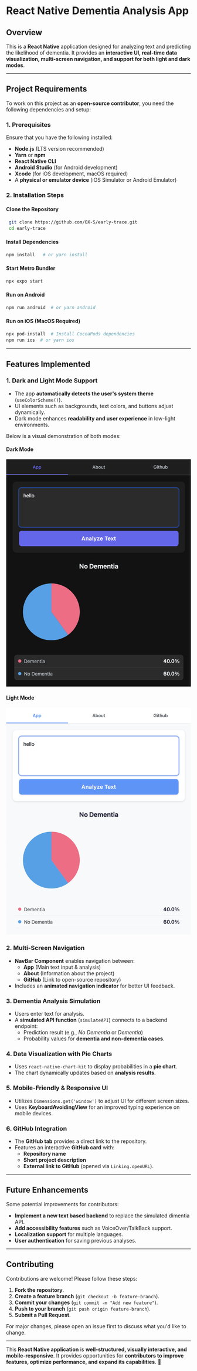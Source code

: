 # React Native Dementia Analysis App

## Overview

This is a **React Native** application designed for analyzing text and predicting the likelihood of dementia. It provides an **interactive UI, real-time data visualization, multi-screen navigation, and support for both light and dark modes**.

---

## **Project Requirements**

To work on this project as an **open-source contributor**, you need the following dependencies and setup:

### **1. Prerequisites**

Ensure that you have the following installed:

- **Node.js** (LTS version recommended)
- **Yarn** or **npm**
- **React Native CLI**
- **Android Studio** (for Android development)
- **Xcode** (for iOS development, macOS required)
- A **physical or emulator device** (iOS Simulator or Android Emulator)

### **2. Installation Steps**

#### **Clone the Repository**

```sh
 git clone https://github.com/OX-S/early-trace.git
 cd early-trace
```

#### **Install Dependencies**

```sh
npm install   # or yarn install
```

#### **Start Metro Bundler**

```sh
npx expo start
```

#### **Run on Android**

```sh
npm run android  # or yarn android
```

#### **Run on iOS** (MacOS Required)

```sh
npx pod-install  # Install CocoaPods dependencies
npm run ios  # or yarn ios
```

---

## **Features Implemented**

### **1. Dark and Light Mode Support**

- The app **automatically detects the user's system theme** (`useColorScheme()`).
- UI elements such as backgrounds, text colors, and buttons adjust dynamically.
- Dark mode enhances **readability and user experience** in low-light environments.

Below is a visual demonstration of both modes:

#### **Dark Mode**
![Dark Mode](./dark.png)

#### **Light Mode**
![Light Mode](./light.png)

### **2. Multi-Screen Navigation**

- **NavBar Component** enables navigation between:
  - **App** (Main text input & analysis)
  - **About** (Information about the project)
  - **GitHub** (Link to open-source repository)
- Includes an **animated navigation indicator** for better UI feedback.

### **3. Dementia Analysis Simulation**

- Users enter text for analysis.
- A **simulated API function** (`simulateAPI`) connects to a backend endpoint:
  - Prediction result (e.g., *No Dementia* or *Dementia*)
  - Probability values for **dementia and non-dementia cases**.

### **4. Data Visualization with Pie Charts**

- Uses `react-native-chart-kit` to display probabilities in a **pie chart**.
- The chart dynamically updates based on **analysis results**.

### **5. Mobile-Friendly & Responsive UI**

- Utilizes `Dimensions.get('window')` to adjust UI for different screen sizes.
- Uses **KeyboardAvoidingView** for an improved typing experience on mobile devices.

### **6. GitHub Integration**

- The **GitHub tab** provides a direct link to the repository.
- Features an interactive **GitHub card** with:
  - **Repository name**
  - **Short project description**
  - **External link to GitHub** (opened via `Linking.openURL`).

---

## **Future Enhancements**

Some potential improvements for contributors:

- **Implement a new text based backend** to replace the simulated dimentia API.
- **Add accessibility features** such as VoiceOver/TalkBack support.
- **Localization support** for multiple languages.
- **User authentication** for saving previous analyses.

---

## **Contributing**

Contributions are welcome! Please follow these steps:

1. **Fork the repository**.
2. **Create a feature branch** (`git checkout -b feature-branch`).
3. **Commit your changes** (`git commit -m "Add new feature"`).
4. **Push to your branch** (`git push origin feature-branch`).
5. **Submit a Pull Request**.

For major changes, please open an issue first to discuss what you'd like to change.

---




This **React Native application** is **well-structured, visually interactive, and mobile-responsive**. It provides opportunities for **contributors to improve features, optimize performance, and expand its capabilities**. 🚀

